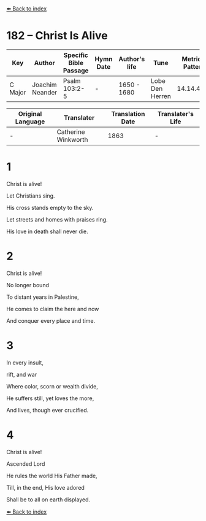 [⬅️ Back to index](../README.md)

# 182 – Christ Is Alive

Key | Author   | Specific Bible Passage     |Hymn Date |Author's life |Tune |Metrical Pattern   |Composer/Source                                                                                        
-- | --------- | ---------------------------|----------|--------------|-----|-------------------|-------------   
C Major  | Joachim Neander      | Psalm 103:2-5 | -  | 1650 - 1680 | Lobe Den Herren | 14.14.4.7.8 | Chorale Book for England, 1863 

Original Language | Translater | Translation Date   | Translater's Life     
----------------- | --------- | --------------------|-------------   
\-  | Catherine Winkworth      | 1863 | -  | 1827 - 1878 



# 1

Christ is alive!

Let Christians sing.

His cross stands empty to the sky.

Let streets and homes with praises ring.

His love in death shall never die.



# 2

Christ is alive!

No longer bound

To distant years in Palestine,

He comes to claim the here and now

And conquer every place and time.



# 3

In every insult,

rift, and war

Where color, scorn or wealth divide,

He suffers still, yet loves the more,

And lives, though ever crucified.



# 4

Christ is alive!

Ascended Lord

He rules the world His Father made,

Till, in the end, His love adored

Shall be to all on earth displayed.

[⬅️ Back to index](../README.md)
